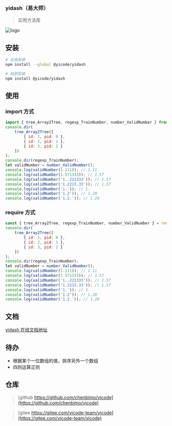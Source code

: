 ### yidash（易大师）

> 实用方法库

![logo](https://static.chensuiyi.com/images/yidash-logo.png)

## 安装

```bash
# 全局安装
npm install --global @yicode/yidash

# 局部安装
npm install @yicode/yidash
```

## 使用

### import 方式

```javascript
import { tree_Array2Tree, regexp_TrainNumber, number_ValidNumber } from '@yicode/yidash';
console.dir(
    tree_Array2Tree([
        { id: 1, pid: 0 },
        { id: 2, pid: 1 },
        { id: 3, pid: 2 }
    ])
);
console.dir(regexp_TrainNumber);
let validNumber = number_ValidNumber();
console.log(validNumber(1.111)); // 1.11
console.log(validNumber(1.571333)); // 1.57
console.log(validNumber('1..221333')); // 1.57
console.log(validNumber('1.2213.33')); // 1.57
console.log(validNumber('1.')); // 1.
console.log(validNumber('1.2')); // 1.20
console.log(validNumber('1.2.')); // 1.20
```

### require 方式

```javascript
const { tree_Array2Tree, regexp_TrainNumber, number_ValidNumber } = require('@yicode/yidash');
console.dir(
    tree_Array2Tree([
        { id: 1, pid: 0 },
        { id: 2, pid: 1 },
        { id: 3, pid: 2 }
    ])
);
console.dir(regexp_TrainNumber);
let validNumber = number_ValidNumber();
console.log(validNumber(1.111)); // 1.11
console.log(validNumber(1.571333)); // 1.57
console.log(validNumber('1..221333')); // 1.57
console.log(validNumber('1.2213.33')); // 1.57
console.log(validNumber('1.')); // 1.
console.log(validNumber('1.2')); // 1.20
console.log(validNumber('1.2.')); // 1.20
```

## 文档

[yidash 在线文档地址](https://yidash.chensuiyi.com)

## 待办

-   根据某个一位数组的值，排序另外一个数组
-   四则运算正则

## 仓库

> [github https://github.com/chenbimo/yicode](https://github.com/chenbimo/yicode)

> [gitee https://gitee.com/yicode-team/yicode](https://gitee.com/yicode-team/yicode)
